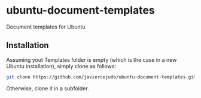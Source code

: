 # ubuntu-document-templates

Document templates for Ubuntu

## Installation

Assuming yout Templates folder is empty (which is the case in a new Ubuntu installation), simply clone as follows:

```bash
git clone https://github.com/javiercejudo/ubuntu-document-templates.git ~/Templates
```
Otherwise, clone it in a subfolder.
